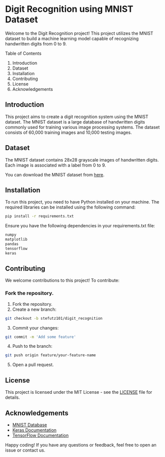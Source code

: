 # Digit Recognition using MNIST Dataset
Welcome to the Digit Recognition project! This project utilizes the MNIST dataset to build a machine learning model capable of recognizing handwritten digits from 0 to 9.

Table of Contents
1. Introduction
2. Dataset
3. Installation
4. Contributing
5. License
6. Acknowledgements

## Introduction
This project aims to create a digit recognition system using the MNIST dataset. The MNIST dataset is a large database of handwritten digits commonly used for training various image processing systems. The dataset consists of 60,000 training images and 10,000 testing images.

## Dataset
The MNIST dataset contains 28x28 grayscale images of handwritten digits. Each image is associated with a label from 0 to 9.

You can download the MNIST dataset from [here](http://yann.lecun.com/exdb/mnist/).

## Installation
To run this project, you need to have Python installed on your machine. The required libraries can be installed using the following command:

```bash
pip install -r requirements.txt
```
Ensure you have the following dependencies in your requirements.txt file:

```bash
numpy
matplotlib
pandas
tensorflow
keras
```

## Contributing
We welcome contributions to this project! To contribute:

### Fork the repository.
1. Fork the repository.
2. Create a new branch:
```bash
git checkout -b stefutz101/digit_recognition
```
3. Commit your changes:
```bash
git commit -m 'Add some feature'
```
4. Push to the branch:
```bash
git push origin feature/your-feature-name
```
5. Open a pull request.

## License
This project is licensed under the MIT License - see the [LICENSE](https://github.com/stefutz101/digit_recognition/blob/main/LICENSE) file for details.

## Acknowledgements
- [MNIST Database](https://en.wikipedia.org/wiki/MNIST_database)
- [Keras Documentation](https://keras.io/api/)
- [TensorFlow Documentation](https://www.tensorflow.org/api_docs)

Happy coding! If you have any questions or feedback, feel free to open an issue or contact us.
